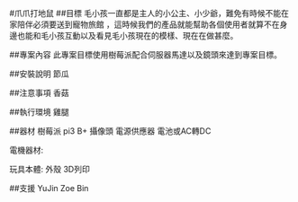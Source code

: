 #爪爪打地鼠
##目標
毛小孩一直都是主人的小公主、小少爺，難免有時候不能在家陪伴必須要送到寵物旅館
，這時候我們的產品就能幫助各個使用者就算不在身邊也能和毛小孩互動以及看見毛小孩現在的模樣、現在在做甚麼。

##專案內容
此專案目標使用樹莓派配合伺服器馬達以及鏡頭來達到專案目標。

##安裝說明
節瓜

##注意事項
香菇

##執行環境
雞腿

##器材
樹莓派 pi3 B+
攝像頭
電源供應器 電池或AC轉DC

電機器材:

玩具本體:
外殼 3D列印

##支援
YuJin
Zoe
Bin
